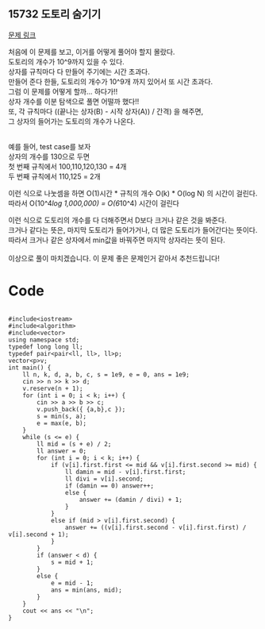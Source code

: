 ## 15732 도토리 숨기기

[문제 링크](https://www.acmicpc.net/problem/15732)

처음에 이 문제를 보고, 이거를 어떻게 풀어야 할지 몰랐다.<br>
도토리의 개수가 10^9까지 있을 수 있다.<br>
상자를 규칙마다 다 만들어 주기에는 시간 초과다.<br>
만들어 준다 한들, 도토리의 개수가 10^9개 까지 있어서 또 시간 초과다.<br>
그럼 이 문제를 어떻게 할까... 하다가!!<br>
상자 개수를 이분 탐색으로 풀면 어떨까 했다!!<br>
또, 각 규칙마다 ((끝나는 상자(B) - 시작 상자(A)) / 간격) 을 해주면,<br>
그 상자의 들어가는 도토리의 개수가 나온다.<br><br>

예를 들어, test case를 보자<br>
상자의 개수를 130으로 두면<br> 
첫 번째 규칙에서 100,110,120,130 = 4개<br>
두 번째 규칙에서 110,125 = 2개 <br>

이런 식으로 나눗셈을 하면 O(1)시간 * 규칙의 개수 O(k) * O(log N) 의 시간이 걸린다.<br>
따라서 O(10^4*log 1,000,000) = O(6*10^4) 시간이 걸린다<br>

이런 식으로 도토리의 개수를 다 더해주면서 D보다 크거나 같은 것을 봐준다.<br>
크거나 같다는 뜻은, 마지막 도토리가 들어가거나, 더 많은 도토리가 들어간다는 뜻이다.<br>
따라서 크거나 같은 상자에서 min값을 바꿔주면 마지막 상자라는 뜻이 된다.<br>
<br>
이상으로 풀이 마치겠습니다. 이 문제 좋은 문제인거 같아서 추천드립니다!<br>

# Code

~~~
  
#include<iostream>
#include<algorithm>
#include<vector>
using namespace std;
typedef long long ll;
typedef pair<pair<ll, ll>, ll>p;
vector<p>v;
int main() {
	ll n, k, d, a, b, c, s = 1e9, e = 0, ans = 1e9;
	cin >> n >> k >> d;
	v.reserve(n + 1);
	for (int i = 0; i < k; i++) {
		cin >> a >> b >> c;
		v.push_back({ {a,b},c });
		s = min(s, a);
		e = max(e, b);
	}
	while (s <= e) {
		ll mid = (s + e) / 2;
		ll answer = 0;
		for (int i = 0; i < k; i++) {
			if (v[i].first.first <= mid && v[i].first.second >= mid) {
				ll damin = mid - v[i].first.first;
				ll divi = v[i].second;
				if (damin == 0) answer++;
				else {
					answer += (damin / divi) + 1;
				}
			}
			else if (mid > v[i].first.second) {
				answer += ((v[i].first.second - v[i].first.first) / v[i].second + 1);
			}
		}
		if (answer < d) {
			s = mid + 1;
		}
		else {
			e = mid - 1;
			ans = min(ans, mid);
		}
	}
	cout << ans << "\n";
}
~~~
